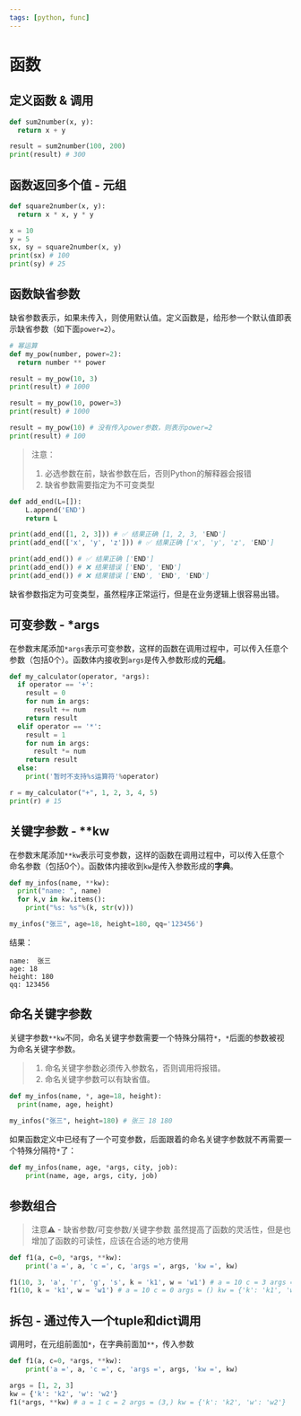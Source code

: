 ```yaml
---
tags: [python, func]
---
```

# 函数

## 定义函数 & 调用

```python
def sum2number(x, y):
  return x + y

result = sum2number(100, 200)
print(result) # 300
```

## 函数返回多个值 - 元组

```python
def square2number(x, y):
  return x * x, y * y

x = 10
y = 5
sx, sy = square2number(x, y)
print(sx) # 100
print(sy) # 25
```

## 函数缺省参数

缺省参数表示，如果未传入，则使用默认值。定义函数是，给形参一个默认值即表示缺省参数（如下面`power=2`）。

```python
# 幂运算
def my_pow(number, power=2):
  return number ** power

result = my_pow(10, 3)
print(result) # 1000

result = my_pow(10, power=3)
print(result) # 1000

result = my_pow(10) # 没有传入power参数，则表示power=2
print(result) # 100
```

> 注意：
> 1. 必选参数在前，缺省参数在后，否则Python的解释器会报错
> 2. 缺省参数需要指定为不可变类型

```python
def add_end(L=[]):
    L.append('END')
    return L

print(add_end([1, 2, 3])) # ✅ 结果正确 [1, 2, 3, 'END'] 
print(add_end(['x', 'y', 'z'])) # ✅ 结果正确 ['x', 'y', 'z', 'END'] 

print(add_end()) # ✅ 结果正确 ['END']
print(add_end()) # ❌ 结果错误 ['END', 'END']
print(add_end()) # ❌ 结果错误 ['END', 'END', 'END']
```

缺省参数指定为可变类型，虽然程序正常运行，但是在业务逻辑上很容易出错。

## 可变参数 - *args

在参数末尾添加`*args`表示可变参数，这样的函数在调用过程中，可以传入任意个参数（包括0个）。函数体内接收到`args`是传入参数形成的**元组**。

```python
def my_calculator(operator, *args):
  if operator == '+':
    result = 0
    for num in args:
      result += num
    return result
  elif operator == '*':
    result = 1
    for num in args:
      result *= num
    return result
  else:
    print('暂时不支持%s运算符'%operator)

r = my_calculator("+", 1, 2, 3, 4, 5)
print(r) # 15
```

## 关键字参数 - **kw

在参数末尾添加`**kw`表示可变参数，这样的函数在调用过程中，可以传入任意个命名参数（包括0个）。函数体内接收到`kw`是传入参数形成的**字典**。

```python
def my_infos(name, **kw):
  print("name: ", name)
  for k,v in kw.items():
    print("%s: %s"%(k, str(v)))

my_infos("张三", age=18, height=180, qq='123456')
```

结果：

```
name:  张三
age: 18
height: 180
qq: 123456
```

## 命名关键字参数

关键字参数`**kw`不同，命名关键字参数需要一个特殊分隔符`*`，`*`后面的参数被视为命名关键字参数。

> 1. 命名关键字参数必须传入参数名，否则调用将报错。
> 2. 命名关键字参数可以有缺省值。

```python
def my_infos(name, *, age=18, height):
  print(name, age, height)
  
my_infos("张三", height=180) # 张三 18 180
```

如果函数定义中已经有了一个可变参数，后面跟着的命名关键字参数就不再需要一个特殊分隔符`*`了：

```python
def my_infos(name, age, *args, city, job):
    print(name, age, args, city, job)
```

## 参数组合

> 注意⚠️  - 缺省参数/可变参数/关键字参数 虽然提高了函数的灵活性，但是也增加了函数的可读性，应该在合适的地方使用

```python
def f1(a, c=0, *args, **kw):
    print('a =', a, 'c =', c, 'args =', args, 'kw =', kw)

f1(10, 3, 'a', 'r', 'g', 's', k = 'k1', w = 'w1') # a = 10 c = 3 args = ('a', 'r', 'g', 's') kw = {'k': 'k1', 'w': 'w1'}
f1(10, k = 'k1', w = 'w1') # a = 10 c = 0 args = () kw = {'k': 'k1', 'w': 'w1'}
```

## 拆包 - 通过传入一个tuple和dict调用

调用时，在元组前面加`*`，在字典前面加`**`，传入参数

```python
def f1(a, c=0, *args, **kw):
    print('a =', a, 'c =', c, 'args =', args, 'kw =', kw)

args = [1, 2, 3]
kw = {'k': 'k2', 'w': 'w2'}
f1(*args, **kw) # a = 1 c = 2 args = (3,) kw = {'k': 'k2', 'w': 'w2'}
```